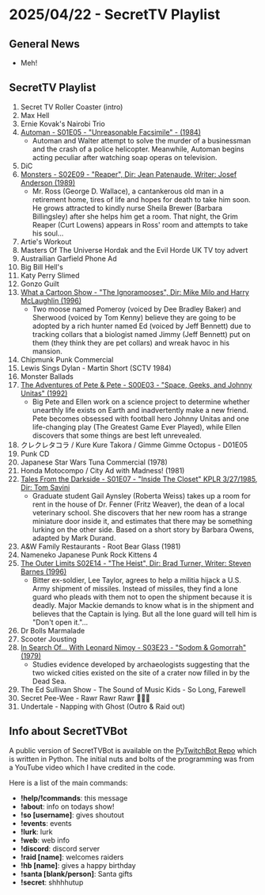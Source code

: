# 2025/04/22 - SecretTV Playlist

## General News

- Meh!

## SecretTV Playlist

1. Secret TV Roller Coaster (intro)
2. Max Hell
3. Ernie Kovak's Nairobi Trio
4. [Automan - S01E05 - "Unreasonable Facsimile" - (1984)](https://en.wikipedia.org/wiki/Automan#Episodes)
   - Automan and Walter attempt to solve the murder of a businessman and the crash of a police helicopter. Meanwhile, Automan begins acting peculiar after watching soap operas on television.
5. DiC
6. [Monsters - S02E09 - "Reaper", Dir: Jean Patenaude, Writer: Josef Anderson (1989)](https://en.wikipedia.org/wiki/List_of_Monsters_episodes#Season_2_(1989%E2%80%9390))
   - Mr. Ross (George D. Wallace), a cantankerous old man in a retirement home, tires of life and hopes for death to take him soon. He grows attracted to kindly nurse Sheila Brewer (Barbara Billingsley) after she helps him get a room. That night, the Grim Reaper (Curt Lowens) appears in Ross' room and attempts to take his soul...
7. Artie's Workout
8. Masters Of The Universe Hordak and the Evil Horde UK TV toy advert
9. Austrailian Garfield Phone Ad
10. Big Bill Hell's
11. Katy Perry Slimed
12. Gonzo Guilt
13. [What a Cartoon Show - "The Ignoramooses", Dir: Mike Milo and Harry McLaughlin (1996)](https://en.wikipedia.org/wiki/What_a_Cartoon!)
    - Two moose named Pomeroy (voiced by Dee Bradley Baker) and Sherwood (voiced by Tom Kenny) believe they are going to be adopted by a rich hunter named Ed (voiced by Jeff Bennett) due to tracking collars that a biologist named Jimmy (Jeff Bennett) put on them (they think they are pet collars) and wreak havoc in his mansion.
14. Chipmunk Punk Commercial
15. Lewis Sings Dylan - Martin Short (SCTV 1984)
16. Monster Ballads
17. [The Adventures of Pete & Pete - S00E03 - "Space, Geeks, and Johnny Unitas" (1992)](https://en.wikipedia.org/wiki/List_of_The_Adventures_of_Pete_%26_Pete_episodes#Specials_(1991%E2%80%9393))
    - Big Pete and Ellen work on a science project to determine whether unearthly life exists on Earth and inadvertently make a new friend. Pete becomes obsessed with football hero Johnny Unitas and one life-changing play (The Greatest Game Ever Played), while Ellen discovers that some things are best left unrevealed.
18. クレクレタコラ / Kure Kure Takora / Gimme Gimme Octopus - D01E05
19. Punk CD
20. Japanese Star Wars Tuna Commercial (1978)
21. Honda Motocompo / City Ad with Madness! (1981)
22. [Tales From the Darkside - S01E07 - "Inside The Closet" KPLR 3/27/1985, Dir: Tom Savini](https://en.wikipedia.org/wiki/List_of_Tales_from_the_Darkside_episodes#Season_1_(1984%E2%80%931985))
    - Graduate student Gail Aynsley (Roberta Weiss) takes up a room for rent in the house of Dr. Fenner (Fritz Weaver), the dean of a local veterinary school. She discovers that her new room has a strange miniature door inside it, and estimates that there may be something lurking on the other side.
Based on a short story by Barbara Owens, adapted by Mark Durand.
23. A&W Family Restaurants - Root Bear Glass (1981)
24. Nameneko Japanese Punk Rock Kittens 4
25. [The Outer Limits S02E14 - "The Heist", Dir: Brad Turner, Writer: Steven Barnes (1996)](https://en.wikipedia.org/wiki/List_of_The_Outer_Limits_(1995_TV_series)_episodes#Season_2_(1996))
    - Bitter ex-soldier, Lee Taylor, agrees to help a militia hijack a U.S. Army shipment of missiles. Instead of missiles, they find a lone guard who pleads with them not to open the shipment because it is deadly. Major Mackie demands to know what is in the shipment and believes that the Captain is lying. But all the lone guard will tell him is "Don't open it."...
26. Dr Bolls Marmalade
27. Scooter Jousting
28. [In Search Of... With Leonard Nimoy - S03E23 - "Sodom & Gomorrah" (1979)](https://en.wikipedia.org/wiki/In_Search_of..._(TV_series)#Season_3_(1978%E2%80%931979))
    - Studies evidence developed by archaeologists suggesting that the two wicked cities existed on the site of a crater now filled in by the Dead Sea.
29. The Ed Sullivan Show - The Sound of Music Kids - So Long, Farewell
30. Secret Pee-Wee - Rawr Rawr Rawr 🐊🐊🐊
31. Undertale - Napping with Ghost (Outro & Raid out)



## Info about SecretTVBot

A public version of SecretTVBot is available on the [PyTwitchBot Repo](https://github.com/awbored/PyTwitchBot) which is written in Python.  The initial nuts and bolts of the programming was from a YouTube video which I have credited in the code.

Here is a list of the main commands:
- **!help/!commands**: this message
- **!about**: info on todays show!
- **!so [username]**: gives shoutout
- **!events**: events
- **!lurk**: lurk
- **!web**: web info
- **!discord**: discord server
- **!raid [name]**: welcomes raiders
- **!hb [name]**: gives a happy birthday
- **!santa [blank/person]**: Santa gifts
- **!secret**: shhhhutup
